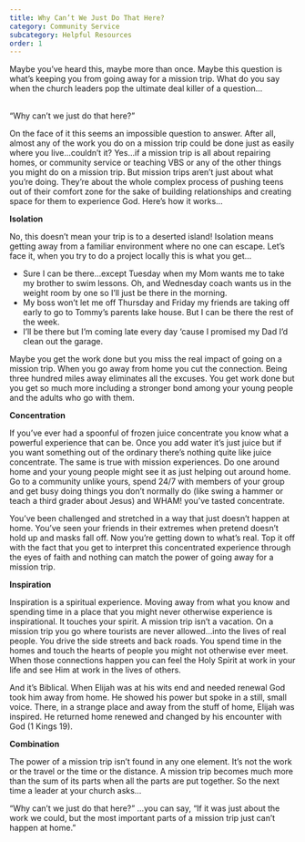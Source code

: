 ```yaml
---
title: Why Can’t We Just Do That Here?
category: Community Service
subcategory: Helpful Resources
order: 1
---
```


Maybe you’ve heard this, maybe more than once. Maybe this question is what’s keeping you from going away for a mission trip. What do you say when the church leaders pop the ultimate deal killer of a question…<br>&nbsp;

“Why can’t we just do that here?”

On the face of it this seems an impossible question to answer. After all, almost any of the work you do on a mission trip could be done just as easily where you live…couldn’t it? Yes…if a mission trip is all about repairing homes, or community service or teaching VBS or any of the other things you might do on a mission trip. But mission trips aren’t just about what you’re doing. They’re about the whole complex process of pushing teens out of their comfort zone for the sake of building relationships and creating space for them to experience God. Here’s how it works…

**Isolation**

No, this doesn’t mean your trip is to a deserted island\! Isolation means getting away from a familiar environment where no one can escape. Let’s face it, when you try to do a project locally this is what you get…

* Sure I can be there…except Tuesday when my Mom wants me to take my brother to swim lessons. Oh, and Wednesday coach wants us in the weight room by one so I’ll just be there in the morning.
* My boss won’t let me off Thursday and Friday my friends are taking off early to go to Tommy’s parents lake house. But I can be there the rest of the week.
* I’ll be there but I’m coming late every day ‘cause I promised my Dad I’d clean out the garage.

Maybe you get the work done but you miss the real impact of going on a mission trip. When you go away from home you cut the connection. Being three hundred miles away eliminates all the excuses. You get work done but you get so much more including a stronger bond among your young people and the adults who go with them.

**Concentration**

If you’ve ever had a spoonful of frozen juice concentrate you know what a powerful experience that can be. Once you add water it’s just juice but if you want something out of the ordinary there’s nothing quite like juice concentrate. The same is true with mission experiences. Do one around home and your young people might see it as just helping out around home. Go to a community unlike yours, spend 24/7 with members of your group and get busy doing things you don’t normally do (like swing a hammer or teach a third grader about Jesus) and WHAM\! you’ve tasted concentrate.

You’ve been challenged and stretched in a way that just doesn’t happen at home. You’ve seen your friends in their extremes when pretend doesn’t hold up and masks fall off. Now you’re getting down to what’s real. Top it off with the fact that you get to interpret this concentrated experience through the eyes of faith and nothing can match the power of going away for a mission trip.

**Inspiration**

Inspiration is a spiritual experience. Moving away from what you know and spending time in a place that you might never otherwise experience is inspirational. It touches your spirit. A mission trip isn’t a vacation. On a mission trip you go where tourists are never allowed…into the lives of real people. You drive the side streets and back roads. You spend time in the homes and touch the hearts of people you might not otherwise ever meet. When those connections happen you can feel the Holy Spirit at work in your life and see Him at work in the lives of others.

And it’s Biblical. When Elijah was at his wits end and needed renewal God took him away from home. He showed his power but spoke in a still, small voice. There, in a strange place and away from the stuff of home, Elijah was inspired. He returned home renewed and changed by his encounter with God (1 Kings 19).

**Combination**

The power of a mission trip isn’t found in any one element. It’s not the work or the travel or the time or the distance. A mission trip becomes much more than the sum of its parts when all the parts are put together. So the next time a leader at your church asks…

“Why can’t we just do that here?” …you can say, “If it was just about the work we could, but the most important parts of a mission trip just can’t happen at home.”
